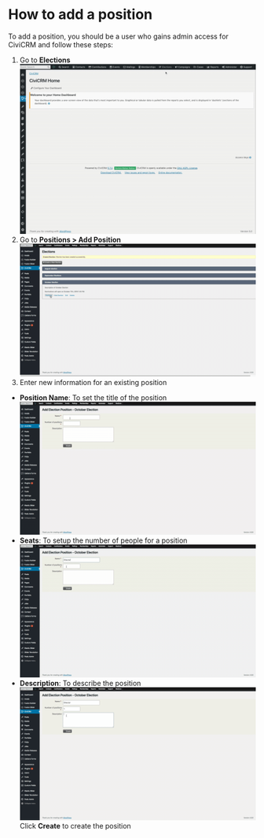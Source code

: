 # How to add a position

To add a position, you should be a user who gains admin access for CiviCRM and follow these steps:

1. Go to **Elections**
![Click Elections](images/admin_election/01.gif)  
2. Go to **Positions > Add Position**     
![Click Positions](images/admin_add/01.gif)  
3. Enter new information for an existing position  
-  **Position Name**: To set the title of the position  
![Set position name](images/admin_add/02.gif)  
-  **Seats**: To setup the number of people for a position  
![Set number of people](images/admin_add/03.gif)  
-  **Description**: To describe the position  
![Add Description](images/admin_add/04.gif)  
Click **Create** to create the position